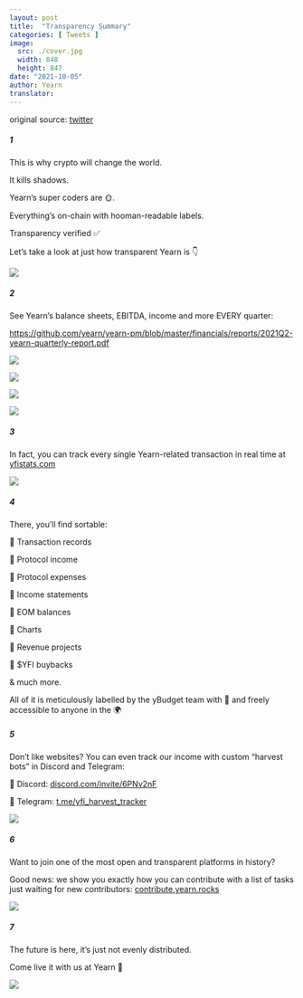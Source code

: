 ```yaml
---
layout: post
title:  "Transparency Summary"
categories: [ Tweets ]
image:
  src: ./cover.jpg
  width: 848
  height: 847
date: "2021-10-05"
author: Yearn
translator:
---
```

original source: [twitter](https://twitter.com/iearnfinance/status/1445143482830446600)

##### 1

This is why crypto will change the world.

It kills shadows.

Yearn’s super coders are 🌞.

Everything’s on-chain with hooman-readable labels.

Transparency verified ✅

Let’s take a look at just how transparent Yearn is 👇

![](image1.jpg?w=848&h=847)

##### 2

See Yearn’s balance sheets, EBITDA, income and more EVERY quarter:

https://github.com/yearn/yearn-pm/blob/master/financials/reports/2021Q2-yearn-quarterly-report.pdf

![](image2.jpg?w=1200&h=579)

![](image3.jpg?w=1200&h=626)

![](image4.jpg?w=1199&h=631)

![](image5.jpg?w=1200&h=607)

##### 3

In fact, you can track every single Yearn-related transaction in real time at [yfistats.com](http://www.yfistats.com/)

![](image6.jpg?w=1200&h=655)

##### 4

There, you’ll find sortable:

🔵 Transaction records

🔵 Protocol income

🔵 Protocol expenses

🔵 Income statements

🔵 EOM balances

🔵 Charts

🔵 Revenue projects

🔵 $YFI buybacks

& much more.

All of it is meticulously labelled by the yBudget team with 💙  and freely accessible to anyone in the 🌍

##### 5

Don’t like websites? You can even track our income with custom “harvest bots” in Discord and Telegram:

🔵 Discord: [discord.com/invite/6PNv2nF](https://discord.com/invite/6PNv2nF)

🔵 Telegram: [t.me/yfi_harvest_tracker](https://t.me/yfi_harvest_tracker)

![](image7.jpg?w=1200&h=747)

##### 6

Want to join one of the most open and transparent platforms in history?

Good news: we show you exactly how you can contribute with a list of tasks just waiting for new contributors: [contribute.yearn.rocks](https://contribute.yearn.rocks/)

![](image8.jpg?w=1200&h=712)

##### 7

The future is here, it’s just not evenly distributed.

Come live it with us at Yearn 💙

![](image9.jpg?w=1200&h=781)
